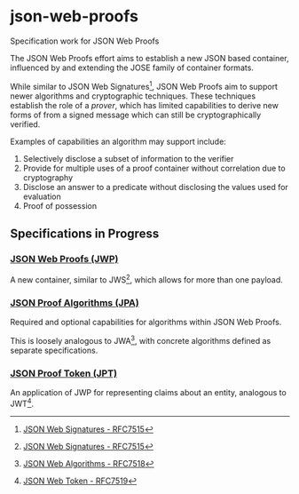 # json-web-proofs
Specification work for JSON Web Proofs

The JSON Web Proofs effort aims to establish a new JSON based container, influenced by and extending the JOSE family of container formats.

While similar to JSON Web Signatures[^JWS], JSON Web Proofs aim to support newer algorithms and cryptographic techniques. These techniques establish the role of a *prover*, which has limited capabilities to derive new forms of from a signed message which can still be cryptographically verified.

Examples of capabilities an algorithm may support include:

1. Selectively disclose a subset of information to the verifier
2. Provide for multiple uses of a proof container without correlation due to cryptography
3. Disclose an answer to a predicate without disclosing the values used for evaluation
4. Proof of possession

## Specifications in Progress

### [JSON Web Proofs (JWP)](https://json-web-proofs.github.io/json-web-proofs/draft-jmiller-jose-json-web-proof.html)
A new container, similar to JWS[^JWS], which allows for more than one payload.

### [JSON Proof Algorithms (JPA)](https://json-web-proofs.github.io/json-web-proofs/draft-jmiller-jose-json-proof-algorithms.html)
Required and optional capabilities for algorithms within JSON Web Proofs. 

This is loosely analogous to JWA[^JWA], with concrete algorithms defined as separate specifications.

### [JSON Proof Token (JPT)](https://json-web-proofs.github.io/json-web-proofs/draft-jmiller-jose-json-proof-token.html)
An application of JWP for representing claims about an entity, analogous to  JWT[^JWT].

[^JWS]: [JSON Web Signatures - RFC7515](JWS)
[^JWK]: [JSON Web Keys - RFC7517](JWK)
[^JWA]: [JSON Web Algorithms - RFC7518](JWA)
[^JWT]: [JSON Web Token - RFC7519](JWT)

[JWS]: https://datatracker.ietf.org/doc/html/rfc7515
[JWK]: https://datatracker.ietf.org/doc/html/rfc7517
[JWA]: https://datatracker.ietf.org/doc/html/rfc7518
[JWT]: https://datatracker.ietf.org/doc/html/rfc7519

